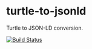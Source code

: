 turtle-to-jsonld
================

Turtle to JSON-LD conversion.

[![Build Status](https://travis-ci.org/warpr/turtle-to-jsonld.png?branch=master)](https://travis-ci.org/warpr/turtle-to-jsonld)

